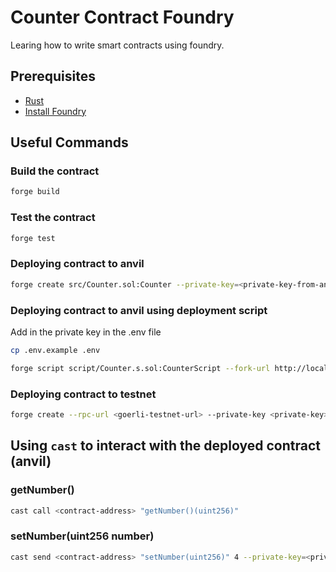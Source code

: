 # Counter Contract Foundry

Learing how to write smart contracts using foundry.

## Prerequisites

- [Rust](https://www.rust-lang.org/tools/install)
- [Install Foundry](https://book.getfoundry.sh/getting-started/installation)

## Useful Commands

### Build the contract

```bash
forge build
```

### Test the contract

```bash
forge test
```

### Deploying contract to anvil

```bash
forge create src/Counter.sol:Counter --private-key=<private-key-from-anvil>
```

### Deploying contract to anvil using deployment script

Add in the private key in the .env file

```bash
cp .env.example .env
```

```bash
forge script script/Counter.s.sol:CounterScript --fork-url http://localhost:8545 --broadcast
```

### Deploying contract to testnet

```bash
forge create --rpc-url <goerli-testnet-url> --private-key <private-key> src/Counter.sol:Counter --etherscan-api-key <etherscan-api-key> --verify
```

## Using `cast` to interact with the deployed contract (anvil)

### getNumber()

```bash
cast call <contract-address> "getNumber()(uint256)"
```

### setNumber(uint256 number)

```bash
cast send <contract-address> "setNumber(uint256)" 4 --private-key=<private-key>
```

